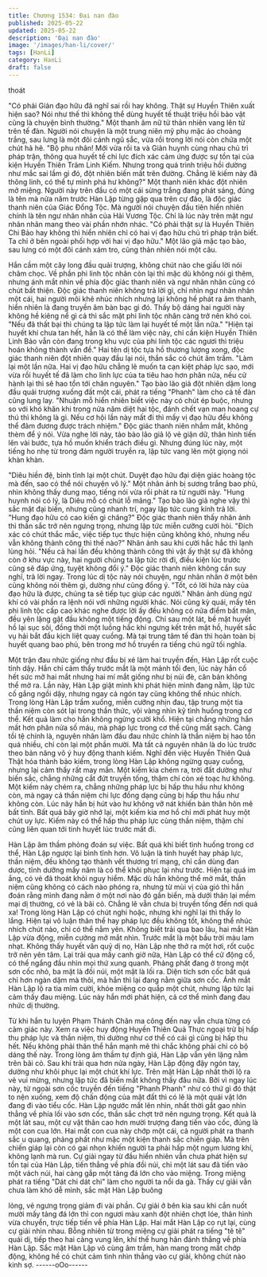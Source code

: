 ```yaml
---
title: Chương 1534: Đại nan đào
published: 2025-05-22
updated: 2025-05-22
description: 'Đại nan đào'
image: '/images/han-li/cover/'
tags: [HanLi]
category: HanLi
draft: false
---
```


thoát

"Có phải Giản đạo hữu đã nghĩ sai rồi hay không. Thật sự Huyền
Thiên xuất hiện sao? Nói như thế thì không thể dùng huyết tế
thuật triệu hồi bảo vật cũng là chuyện bình thường." Một thanh âm
nữ tử thản nhiên vang lên từ trên tế đàn.
Người nói chuyện là một trung niên mỹ phụ mặc áo choàng trắng,
sau lưng là một đôi cánh ngũ sắc, vừa rồi trong lời nói còn chứa
một chút hả hê.
"Bộ phu nhân! Mới vừa rồi ta và Giản huynh cùng nhau chủ trì
pháp trận, thông qua huyết tế chi lực đích xác cảm ứng được sự
tồn tại của kiện Huyền Thiên Trảm Linh Kiếm. Nhưng trong quá
trình triệu hồi dường như mắc sai lầm gì đó, đột nhiên biến mất
trên đường. Chẳng lẽ kiếm này đã thông linh, có thể tự mình phá
hư không?" Một thanh niên khác đột nhiên mở miệng.
Người này trên đầu có một cái sừng trắng đang phát sáng, đúng
là tên mà nửa năm trước Hàn Lập từng gặp qua trên cự đảo, là
độc giác thanh niên của Giác Đổng Tộc.
Mà người nói chuyện đầu tiên hiển nhiên chính là tên ngư nhãn
nhân của Hải Vương Tộc.
Chỉ là lúc này trên mặt ngư nhãn nhân mang theo vài phần nhớn
nhác.
"Có phải thật sự là Huyền Thiên Chi Bảo hay không thì hiển nhiên
chỉ có hai vị đạo hữu chủ trì pháp trận biết. Ta chỉ ở bên ngoài
phối hợp với hai vị đạo hữu." Một lão giả mặc tạo bào, sau lưng
có một đôi cánh xám tro, cũng thản nhiên nói một câu.

Hắn cầm một cây long đầu quải trượng, không chút nào che giấu
lời nói châm chọc.
Về phần phi linh tộc nhân còn lại thì mặc dù không nói gì thêm,
nhưng ánh mắt nhìn về phía độc giác thanh niên và ngư nhãn
nhân cũng có chút bất thiện. Độc giác thanh niên không trả lời gì,
chỉ nhìn ngư nhãn nhân một cái, hai người môi khẽ nhúc nhích
nhưng lại không hề phát ra âm thanh, hiển nhiên là đang truyền
âm bàn bạc gì đó.
Thấy bộ dáng hai người này không hề kiêng nể gì cả thì sắc mặt
phi linh tộc nhân càng trở nên khó coi.
"Nếu đã thất bại thì chúng ta lập tức làm lại huyết tế một lần nữa."
"Hiện tại huyết khí chưa tan hết, hẳn là có thể làm việc này, chỉ
cần kiện Huyền Thiên Linh Bảo vẫn còn đang trong khu vực của
phi linh tộc các ngươi thì triệu hoán không thành vấn đề." Hai tên
dị tộc tựa hồ thương lượng xong, độc giác thanh niên đột nhiên
quay đầu lại nói, thần sắc có chút âm trầm.
"Làm lại một lần nữa. Hai vị đạo hữu chẳng lẽ muốn ta cạn kiệt
pháp lực sao, mới vừa rồi huyết tế đã làm cho linh lực của ta tiêu
hao hơn phân nửa, nếu cử hành lại thì sẽ hao tổn tới chân
nguyên." Tạo bào lão giả đột nhiên dậm long đầu quải trượng
xuống đất một cái, phát ra tiếng "Phanh" làm cho cả tế đàn cũng
lung lay.
"Nhuận mỗ hiển nhiên biết việc này có chút ép buộc, nhưng so
với khó khăn khi trong nửa năm diệt hai tộc, đánh chết vạn man
hoang cự thú thì không là gì. Nếu cơ hội lần này mất đi thì mấy vị
đạo hữu đều không thể đảm đương được trách nhiệm." Độc giác
thanh niên nhắm mắt, không thèm để ý nói.
Vừa nghe lời này, tảo bào lão giả lộ vẻ giận dữ, thân hình tiến lên
vài bước, tựa hồ muốn khiển trách điều gì.
Nhưng đúng lúc này, một tiếng ho nhẹ từ trong đám người truyền
ra, lập tức vang lên một giọng nói khàn khàn.

"Diêu hiền đệ, bình tĩnh lại một chút. Duyệt đạo hữu đại diện giác
hoàng tộc mà đến, sao có thể nói chuyện vô lý." Một nhân ảnh bị
sương trắng bao phủ, nhìn không thấy dung mạo, tiếng nói vừa
rồi phát ra từ người này.
"Hung huynh nói có lý, là Diêu mỗ có chút lỗ mãng." Tạo bào lão
giả nghe vậy thì sắc mặt đại biến, nhưng cũng nhanh trí, ngay lập
tức cung kính trả lời.
"Hung đạo hữu có cao kiến gì chăng?" Độc giác thanh niên thấy
nhân ảnh thì thần sắc trở nên ngưng trọng, nhưng lập tức miễn
cưỡng cười hỏi.
"Đích xác có chút thắc mắc, việc tiếp tục thực hiện cũng không
khó, nhưng nếu vẫn không thành công thì thế nào?" Nhân ảnh
sau khi cười hắc hắc thì lạnh lùng hỏi.
"Nếu cả hai lần đều không thành công thì vật ấy thật sự đã không
còn ở khu vực này, hai người chúng ta lập tức rời đi, điều kiện lúc
trước cũng sẽ đáp ứng, tuyệt không đổi ý." Độc giác thanh niên
không cần suy nghĩ, trả lời ngay.
Trong lúc dị tộc này nói chuyện, ngư nhãn nhân ở một bên cũng
không nói thêm gì, dường như cũng đồng ý.
"Tốt, có lời hứa này của đạo hữu là được, chúng ta sẽ tiếp tục
giúp các người." Nhân ảnh dùng ngứ khí có vài phần ra lệnh nói
với những người khác.
Nói cũng kỳ quái, mấy tên phi linh tộc cấp cao khác nghe được lời
ấy đều không có nửa điểm bất mãn, đều yên lặng gật đầu không
một tiếng động.
Chỉ sau một lát, bề mặt huyết hồ lại sục sôi, đồng thời một luồng
hắc khí ngưng kết trên mặt hồ, huyết sắc vụ hải bắt đầu kịch liệt
quay cuồng.
Mà tại trung tâm tế đàn thì hoàn toàn bị huyết quang bao phủ, bên
trong mơ hồ truyền ra tiếng chú ngữ tối nghĩa.

Một trận đau nhức giống như đầu bị xé làm hai truyền đến, Hàn
Lập rốt cuộc tỉnh dậy.
Hắn chỉ cảm thấy trước mắt là một mảnh tối đen, lúc này hắn cố
hết sức mở hai mắt nhưng hai mí mắt giống như bị núi đè, căn
bản không thể mở ra.
Lần này, Hàn Lập giật mình khi phát hiện mình đang nằm, lập tức
cố gắng ngồi dậy, nhưng ngay cả ngón tay cũng không thể nhúc
nhích.
Trong lòng Hàn Lập trầm xuống, miễn cưỡng nhịn đau, tập trung
một tia thần niệm còn sót lại trong thần thức, vội vàng nhìn kỹ tình
huống trong cơ thể.
Kết quả làm cho hắn không ngừng cười khổ.
Hiện tại chẳng những hắn mất hơn phân nửa số máu, mà pháp
lực trong cơ thể cũng mất sạch.
Càng tồi tệ chính là, nguyên nhân làm đầu đau nhức chính là thần
niệm bị hao tổn quá nhiều, chỉ còn lại một phần mười.
Mà tất cả nguyên nhân là do lúc trước theo bản năng vô ý huy
động thanh kiếm.
Nghĩ đến việc Huyền Thiên Quả Thật hóa thành bảo kiếm, trong
lòng Hàn Lập không ngừng quay cuồng, nhưng lại cảm thấy rất
may mắn.
Một kiếm kia chém ra, trời đất dường như biến sắc, chẳng những
cắt đứt truyền tống, thậm chí còn xé toạc hư không. Một kiếm này
chém ra, chẳng những pháp lực bị hấp thu hầu như không còn,
mà ngay cả thần niệm chi lực đồng dạng cũng bị hấp thu hầu như
không còn. Lúc nãy hắn bị hút vào hư không vỡ nát khiến bản
thân hôn mê bất tỉnh.
Bất quá bây giờ nhớ lại, một kiếm kia mơ hồ chỉ mới phát huy một
chút uy lực. Kiếm này có thể hấp thu pháp lực cùng thần niệm,
thậm chí cũng liên quan tới tinh huyết lúc trước mất đi.

Hàn Lập âm thầm phỏng đoán sự việc.
Bất quá khi biết tình huống trong cơ thể, Hàn Lập ngược lại bình
tĩnh hơn. Vô luận là tinh huyết hay pháp lực, thần niệm, đều
không tạo thành vết thương trí mạng, chỉ cần dùng đan dược, tĩnh
dưỡng mấy năm là có thể khôi phục lại như trước.
Hiện tại quá im ắng, có vẻ đã thoát khỏi nguy hiểm.
Mặc dù hắn không thể mở mắt, thần niệm cũng không có cách
nào phóng ra, nhưng từ mùi vị của gió thì hắn đoán rằng mình
đang nằm ở một nơi nào đó gần biển, mà dưới thân lại mềm mại
dị thường, có vẻ là bãi cỏ.
Chẳng lẽ vẫn chưa bị truyền tống đến nơi quá xa!
Trong lòng Hàn Lập có chút nghi hoặc, nhưng khi nghĩ lại thì thấy
lo lắng. Hiện tại vô luận thân thể hay pháp lực đều không tốt,
không thể nhúc nhích chút nào, chỉ có thể nằm yên.
Không biết trải qua bao lâu, hai mắt Hàn Lập vừa động, miễn
cưởng mở mắt nhìn.
Trước mắt là một bầu trời màu lam nhạt.
Không thấy huyết vân quỷ dị nọ, Hàn Lập nhẹ thở ra một hơi, rốt
cuộc trở nên yên tâm.
Lại trải qua mấy canh giờ nữa, Hàn Lập có thể cử động cổ, có thể
ngẩng đầu nhìn mọi thứ xung quanh.
Phảng phất đang ở trong một sơn cốc nhỏ, ba mặt là đồi núi, một
mặt là lối ra. Diện tích sơn cốc bất quá chỉ hơn ngàn dặm mà thôi,
mà hắn thì lại đang nằm giữa sơn cốc.
Ánh mắt Hàn Lập lộ ra tia mỉm cười, khóe miệng co quắp một
chút, nhưng lập tức lại cảm thấy đau miệng. Lúc này hắn mới
phát hiện, cả cơ thể mình đang đau nhức dị thường.

Từ khi hắn tu luyện Phạm Thánh Chân ma công đến nay vẫn
chưa từng có cảm giác này.
Xem ra việc huy động Huyền Thiên Quả Thực ngoại trừ bị hấp thu
pháp lực và thần niệm, thì dường như cơ thể có cái gì cũng bị
hấp thu hết. Nếu không phải thân thể hắn mạnh mẽ thì chắc
không phải chỉ có bộ dáng thế này.
Trong lòng âm thầm tự định giá, Hàn Lập vẫn yên lặng nằm trên
bãi cỏ.
Sau khi trải qua hơn nửa ngày, Hàn Lập động đậy ngón tay,
dường như khôi phục lại một chút khí lực.
Trên mặt Hàn Lập nhất thời lộ ra vẻ vui mừng, nhưng lập tức đã
biến mất không thấy đâu nữa.
Bởi vì ngay lúc này, từ ngoài sơn cốc truyền đến tiếng "Phanh
Phanh" như có thứ gì đó thật to nện xuống, xem độ chấn động
của mặt đất thì có lẽ là một quái vật lớn đang đi vào tiểu cốc.
Hàn Lập ngước mắt lên nhìn, nhất thời gắt gao nhìn thẳng về
phía lối vào sơn cốc, thần sắc chợt trở nên ngưng trọng.
Kết quả là một lát sau, một cự vật thân cao hơn mười trượng
đang tiến vào cốc, đúng là một con cua lớn.
Hai mắt con cua này chớp một cái, cả người phát ra thanh sắc u
quang, phảng phất như mặc một kiện thanh sắc chiến giáp. Mà
trên chiến giáp lại còn có gai nhọn khiến người ta phải hấp một
ngụm lương khí, không lạnh mà run.
Cự giải ngay từ đầu hiển nhiên vẫn chưa phát hiện sự tồn tại của
Hàn Lập, tiến thẳng về phía đồi núi, chỉ một lát sau đã tiến vào
một vách núi, hai càng gắp một tảng đá lớn cho vào miệng.
Trong miệng phát ra tiếng "Dát chi dát chi" làm cho người ta nổi
da gà.
Thấy cự giải vẫn chưa làm khó dễ mình, sắc mặt Hàn Lập buông

lỏng, vẻ ngưng trọng giảm đi vài phần.
Cự giải ở bên kia sau khi cắn nuốt mười mấy tảng đá lớn thì con
ngươi màu xanh đột nhiên chợt lóe, thân hình vừa chuyển, trực
tiếp tiến về phía Hàn Lập. Hai mắt Hàn Lập co rụt lại, cùng cự giải
nhìn nhau.
Bỗng nhiên từ trong miệng cự giải phát ra tiếng "tê tê" quái dị, tiếp
theo hai càng vung lên, khí thế hung hãn đánh thẳng về phía Hàn
Lập.
Sắc mặt Hàn Lập vô cùng âm trầm, hàn mang trong mắt chớp
động, không hề có chút cảm tình nhìn thẳng vào cự giải, không
chút nào kinh sợ.
------oOo------
